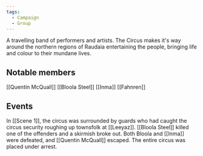 ```yaml
---
tags:
  - Campaign
  - Group
---
```

A travelling band of performers and artists. The Circus makes it's way around the northern regions of Raudaia entertaining the people, bringing life and colour to their mundane lives. 

## Notable members

[[Quentin McQuall]]
[[Bloola Steel]]
[[Inma]]
[[Fahnren]]

## Events

In [[Scene 1]], the circus was surrounded by guards who had caught the circus security roughing up townsfolk at [[Leeyaz]]. 
[[Bloola Steel]] killed one of the offenders and a skirmish broke out. Both Bloola and [[Inma]] were defeated, and [[Quentin McQuall]] escaped. 
The entire circus was placed under arrest. 